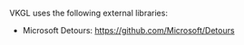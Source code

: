 VKGL uses the following external libraries:

* Microsoft Detours: https://github.com/Microsoft/Detours